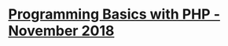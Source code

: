 # [Programming Basics with PHP - November 2018](https://github.com/vilievkofata/ProgrammingBasicsWithPhpNovember2018)